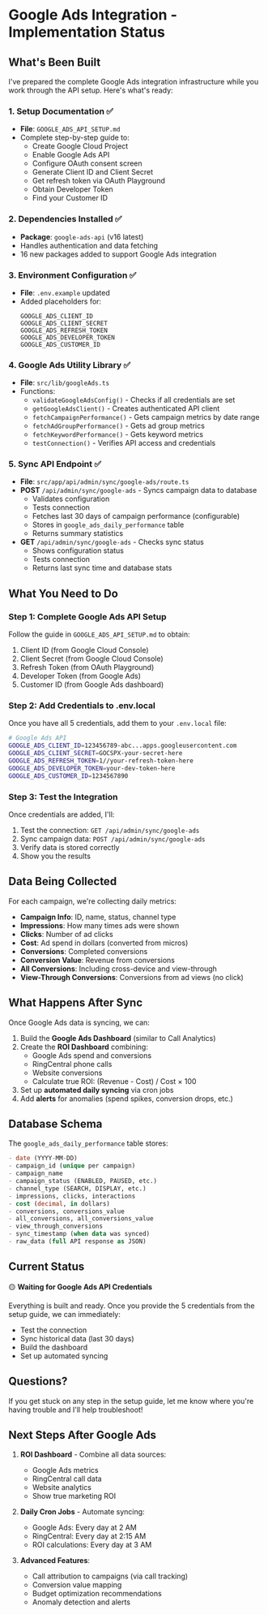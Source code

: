 # Google Ads Integration - Implementation Status

## What's Been Built

I've prepared the complete Google Ads integration infrastructure while you work through the API setup. Here's what's ready:

### 1. Setup Documentation ✅
- **File**: `GOOGLE_ADS_API_SETUP.md`
- Complete step-by-step guide to:
  - Create Google Cloud Project
  - Enable Google Ads API
  - Configure OAuth consent screen
  - Generate Client ID and Client Secret
  - Get refresh token via OAuth Playground
  - Obtain Developer Token
  - Find your Customer ID

### 2. Dependencies Installed ✅
- **Package**: `google-ads-api` (v16 latest)
- Handles authentication and data fetching
- 16 new packages added to support Google Ads integration

### 3. Environment Configuration ✅
- **File**: `.env.example` updated
- Added placeholders for:
  ```
  GOOGLE_ADS_CLIENT_ID
  GOOGLE_ADS_CLIENT_SECRET
  GOOGLE_ADS_REFRESH_TOKEN
  GOOGLE_ADS_DEVELOPER_TOKEN
  GOOGLE_ADS_CUSTOMER_ID
  ```

### 4. Google Ads Utility Library ✅
- **File**: `src/lib/googleAds.ts`
- Functions:
  - `validateGoogleAdsConfig()` - Checks if all credentials are set
  - `getGoogleAdsClient()` - Creates authenticated API client
  - `fetchCampaignPerformance()` - Gets campaign metrics by date range
  - `fetchAdGroupPerformance()` - Gets ad group metrics
  - `fetchKeywordPerformance()` - Gets keyword metrics
  - `testConnection()` - Verifies API access and credentials

### 5. Sync API Endpoint ✅
- **File**: `src/app/api/admin/sync/google-ads/route.ts`
- **POST** `/api/admin/sync/google-ads` - Syncs campaign data to database
  - Validates configuration
  - Tests connection
  - Fetches last 30 days of campaign performance (configurable)
  - Stores in `google_ads_daily_performance` table
  - Returns summary statistics
- **GET** `/api/admin/sync/google-ads` - Checks sync status
  - Shows configuration status
  - Tests connection
  - Returns last sync time and database stats

## What You Need to Do

### Step 1: Complete Google Ads API Setup
Follow the guide in `GOOGLE_ADS_API_SETUP.md` to obtain:
1. Client ID (from Google Cloud Console)
2. Client Secret (from Google Cloud Console)
3. Refresh Token (from OAuth Playground)
4. Developer Token (from Google Ads)
5. Customer ID (from Google Ads dashboard)

### Step 2: Add Credentials to .env.local
Once you have all 5 credentials, add them to your `.env.local` file:

```bash
# Google Ads API
GOOGLE_ADS_CLIENT_ID=123456789-abc...apps.googleusercontent.com
GOOGLE_ADS_CLIENT_SECRET=GOCSPX-your-secret-here
GOOGLE_ADS_REFRESH_TOKEN=1//your-refresh-token-here
GOOGLE_ADS_DEVELOPER_TOKEN=your-dev-token-here
GOOGLE_ADS_CUSTOMER_ID=1234567890
```

### Step 3: Test the Integration
Once credentials are added, I'll:
1. Test the connection: `GET /api/admin/sync/google-ads`
2. Sync campaign data: `POST /api/admin/sync/google-ads`
3. Verify data is stored correctly
4. Show you the results

## Data Being Collected

For each campaign, we're collecting daily metrics:
- **Campaign Info**: ID, name, status, channel type
- **Impressions**: How many times ads were shown
- **Clicks**: Number of ad clicks
- **Cost**: Ad spend in dollars (converted from micros)
- **Conversions**: Completed conversions
- **Conversion Value**: Revenue from conversions
- **All Conversions**: Including cross-device and view-through
- **View-Through Conversions**: Conversions from ad views (no click)

## What Happens After Sync

Once Google Ads data is syncing, we can:
1. Build the **Google Ads Dashboard** (similar to Call Analytics)
2. Create the **ROI Dashboard** combining:
   - Google Ads spend and conversions
   - RingCentral phone calls
   - Website conversions
   - Calculate true ROI: (Revenue - Cost) / Cost × 100
3. Set up **automated daily syncing** via cron jobs
4. Add **alerts** for anomalies (spend spikes, conversion drops, etc.)

## Database Schema

The `google_ads_daily_performance` table stores:
```sql
- date (YYYY-MM-DD)
- campaign_id (unique per campaign)
- campaign_name
- campaign_status (ENABLED, PAUSED, etc.)
- channel_type (SEARCH, DISPLAY, etc.)
- impressions, clicks, interactions
- cost (decimal, in dollars)
- conversions, conversions_value
- all_conversions, all_conversions_value
- view_through_conversions
- sync_timestamp (when data was synced)
- raw_data (full API response as JSON)
```

## Current Status

🟡 **Waiting for Google Ads API Credentials**

Everything is built and ready. Once you provide the 5 credentials from the setup guide, we can immediately:
- Test the connection
- Sync historical data (last 30 days)
- Build the dashboard
- Set up automated syncing

## Questions?

If you get stuck on any step in the setup guide, let me know where you're having trouble and I'll help troubleshoot!

## Next Steps After Google Ads

1. **ROI Dashboard** - Combine all data sources:
   - Google Ads metrics
   - RingCentral call data
   - Website analytics
   - Show true marketing ROI

2. **Daily Cron Jobs** - Automate syncing:
   - Google Ads: Every day at 2 AM
   - RingCentral: Every day at 2:15 AM
   - ROI calculations: Every day at 3 AM

3. **Advanced Features**:
   - Call attribution to campaigns (via call tracking)
   - Conversion value mapping
   - Budget optimization recommendations
   - Anomaly detection and alerts
